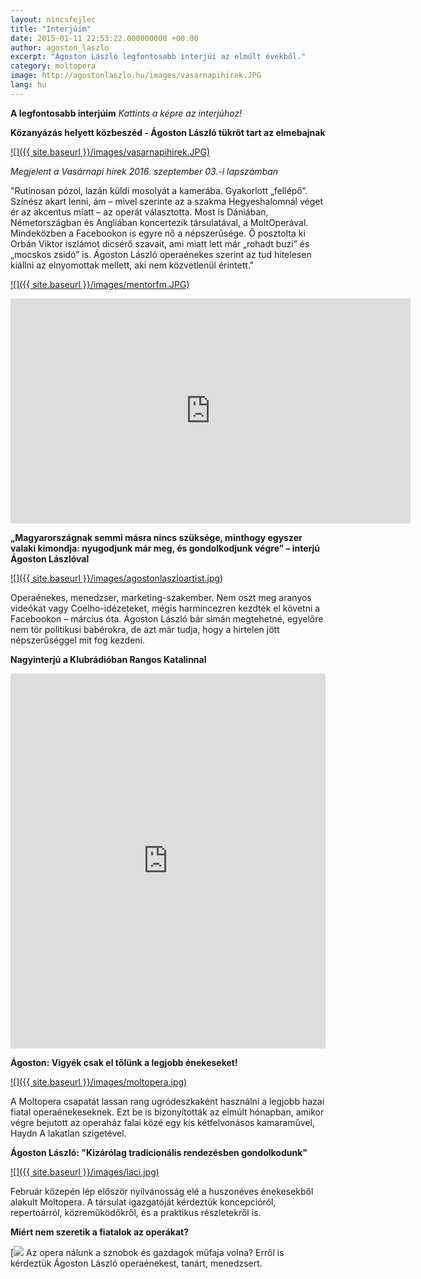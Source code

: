 ```yaml
---
layout: nincsfejlec
title: "Interjúim"
date: 2015-01-11 22:53:22.000000000 +00:00
author: agoston_laszlo
excerpt: "Ágoston László legfontosabb interjúi az elmúlt évekből."
category: moltopera
image: http://agostonlaszlo.hu/images/vasarnapihirek.JPG
lang: hu
---
```


**A legfontosabb interjúim**
*Kattints a képre az interjúhoz!*

**Közanyázás helyett közbeszéd - Ágoston László tükröt tart az elmebajnak** 

[![]({{ site.baseurl }}/images/vasarnapihirek.JPG)](http://www.vasarnapihirek.hu/fokusz/kozanyazas_helyett_kozbeszed__agoston_laszlo_tukrot_tart_az_elmebajnak)

*Megjelent a Vasárnapi hírek 2016. szeptember 03.-i lapszámban* 

"Rutinosan pózol, lazán küldi mosolyát a kamerába. Gyakorlott „fellépő”. Színész akart lenni, ám – mivel szerinte az a szakma Hegyeshalomnál véget ér az akcentus miatt – az operát választotta. Most is Dániában, Németországban és Angliában koncertezik társulatával, a MoltOperával. Mindeközben a Facebookon is egyre nő a népszerűsége. Ő posztolta ki Orbán Viktor iszlámot dicsérő szavait, ami miatt lett már „rohadt buzi” és „mocskos zsidó” is. Ágoston László operaénekes szerint az tud hitelesen kiállni az elnyomottak mellett, aki nem közvetlenül érintett."

[![]({{ site.baseurl }}/images/mentorfm.JPG)](https://mentorfm.hu/webplayer/sikeres-emberek/embernek-lenni-az-embertelensegben-interju-agoston-laszloval/)

<iframe src="https://player.vimeo.com/video/190270883" width="640" height="360" frameborder="0" webkitallowfullscreen mozallowfullscreen allowfullscreen></iframe>

**„Magyarországnak semmi másra nincs szüksége, minthogy egyszer valaki kimondja: nyugodjunk már meg, és gondolkodjunk végre” – interjú Ágoston Lászlóval**

[![]({{ site.baseurl }}/images/agostonlaszloartist.jpg)](http://hu.budapestbeacon.com/civil-ugyek/csak-nyugodjunk-mar-meg-es-gondolkodjunk-vegre-interju-agoston-laszloval/)

Operaénekes, menedzser, marketing-szakember. Nem oszt meg aranyos videókat vagy Coelho-idézeteket, mégis harmincezren kezdték el követni a Facebookon – március óta. Ágoston László bár simán megtehetné, egyelőre nem tör politikusi babérokra, de azt már tudja, hogy a hirtelen jött népszerűséggel mit fog kezdeni.

**Nagyinterjú a Klubrádióban Rangos Katalinnal**

<iframe width="100%" height="600" scrolling="no" frameborder="no" src="https://w.soundcloud.com/player/?url=https%3A//api.soundcloud.com/tracks/282924280&amp;auto_play=false&amp;hide_related=false&amp;show_comments=true&amp;show_user=true&amp;show_reposts=false&amp;visual=true"></iframe>


**Ágoston: Vigyék csak el tőlünk a legjobb énekeseket!**

[![]({{ site.baseurl }}/images/moltopera.jpg)](http://mno.hu/grund/agoston-vigyek-csak-el-tolunk-a-legjobb-enekeseket-1264248)

A Moltopera csapatát lassan rang ugródeszkaként használni a legjobb hazai fiatal operaénekeseknek. Ezt be is bizonyították az elmúlt hónapban, amikor végre bejutott az operaház falai közé egy kis kétfelvonásos kamaraművel, Haydn A lakatlan szigetével.


**Ágoston László: "Kizárólag tradicionális rendezésben gondolkodunk"**

[![]({{ site.baseurl }}/images/laci.jpg)](http://fidelio.hu/eduart/2012/01/24/agoston_laszlo_kizarolag_tradicionalis_rendezesben_gondolkodunk/)

Február közepén lép először nyilvánosság elé a huszonéves énekesekből alakult Moltopera. A társulat igazgatóját kérdeztük koncepcióról, repertoárról, közreműködőkről, és a praktikus részletekről is.

**Miért nem szeretik a fiatalok az operákat?**

[![](http://www.szeretlekmagyarorszag.hu/wp-content/uploads/2015/03/agostonlaszlo13.jpg)
Az opera nálunk a sznobok és gazdagok műfaja volna? Erről is kérdeztük Ágoston László operaénekest, tanárt, menedzsert.

